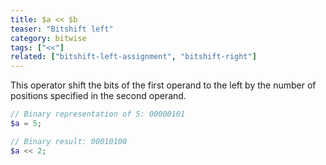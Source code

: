 ```yaml
---
title: $a << $b
teaser: "Bitshift left"
category: bitwise
tags: ["<<"]
related: ["bitshift-left-assignment", "bitshift-right"]
---
```


This operator shift the bits of the first operand to the left by the number of positions specified in the second operand. 

```php
// Binary representation of 5: 00000101
$a = 5; 

// Binary result: 00010100
$a << 2;
```
